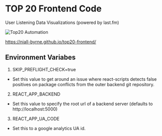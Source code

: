 # TOP 20 Frontend Code

User Listening Data Visualizations (powered by last.fm)

![Top20 Automation](https://github.com/niall-byrne/top20-frontend/workflows/Top20%20Automation/badge.svg)

https://niall-byrne.github.io/top20-frontend/

## Environment Variabes

1. SKIP_PREFLIGHT_CHECK=true

- Set this value to get around an issue where react-scripts detects false positives on package conflicts from the outer backend git repository.

2. REACT_APP_BACKEND

- Set this value to specify the root url of a backend server (defaults to http://localhost:5000)

3. REACT_APP_UA_CODE

- Set this to a google analytics UA id.
